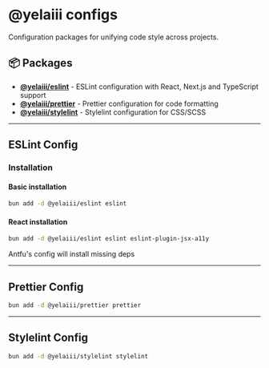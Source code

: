 # @yelaiii configs

Configuration packages for unifying code style across projects.

## 📦 Packages

- **[@yelaiii/eslint](#eslint-config)** - ESLint configuration with React, Next.js and TypeScript support
- **[@yelaiii/prettier](#prettier-config)** - Prettier configuration for code formatting
- **[@yelaiii/stylelint](#stylelint-config)** - Stylelint configuration for CSS/SCSS

---

## ESLint Config

### Installation

#### Basic installation

```bash
bun add -d @yelaiii/eslint eslint
```

#### React installation

```bash
bun add -d @yelaiii/eslint eslint eslint-plugin-jsx-a11y
```

Antfu's config will install missing deps

---

## Prettier Config

```bash
bun add -d @yelaiii/prettier prettier
```

---

## Stylelint Config

```bash
bun add -d @yelaiii/stylelint stylelint
```
